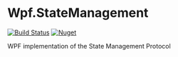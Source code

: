 # Wpf.StateManagement
[![Build Status](https://travis-ci.com/mr-rampage/Wpf.StateManagement.svg?branch=master)](https://travis-ci.com/mr-rampage/Wpf.StateManagement)
[![Nuget](https://img.shields.io/nuget/v/Wpf.StateManagement)](https://www.nuget.org/packages/Wpf.StateManagement/)

WPF implementation of the State Management Protocol
